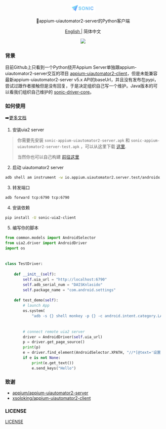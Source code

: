 <p align="center">
  <img width="80px" src="https://raw.githubusercontent.com/SonicCloudOrg/sonic-server/main/logo.png">
</p>
<p align="center">🎉appium-uiautomator2-server的Python客户端</p>
<p align="center">
 <a href="https://github.com/SonicCloudOrg/sonic-uiautomator2-python-client/blob/main/README.md">  
    English
  </a>
  <span>| 简体中文</span>
</p>
<p align="center">
  <a href="#">  
    <img src="https://img.shields.io/pypi/v/sonic-uia2-client">
  </a>
<!--   <a href="#">  
    <img src="https://img.shields.io/pypi/dm/sonic-uia2-client">
  </a> -->
</p>


### 背景

目前Github上只看到一个Python绕开Appium Server单独跟appium-uiautomator2-server交互的项目 [appium-uiautomator2-client](https://github.com/xsoloking/appium-uiautomator2-client)，但是未能兼容最新appium-uiautomator2-server v5.x API的baseUrl，并且没有发布在pypi，尝试过跟作者接触但是没有回复，于是决定组织自己写一个维护。Java版本的可以看我们组织自己维护的 [sonic-driver-core](https://github.com/SonicCloudOrg/sonic-driver-core)。

### 如何使用

➡️[更多文档](https://sonic-cloud.cn/supc/re-supc.html)

1. 安装uia2 server

> 你需要先安装 `sonic-appium-uiautomator2-server.apk` 和 `sonic-appium-uiautomator2-server-test.apk` ，可以从这里下载 [这里](https://github.com/SonicCloudOrg/sonic-agent/tree/main/plugins).
> 
> 当然你也可以自己构建 [前往这里](https://github.com/SonicCloudOrg/sonic-appium-uiautomator2-server)

2. 启动 uiautomator2 server
```bash
adb shell am instrument -w io.appium.uiautomator2.server.test/androidx.test.runner.AndroidJUnitRunner
```

3. 转发端口

```bash
adb forward tcp:6790 tcp:6790
```

4. 安装依赖
```bash
pip install -U sonic-uia2-client
```

5. 编写你的脚本
```python
from common.models import AndroidSelector
from uia2.driver import AndroidDriver
import os


class TestDriver:

    def __init__(self):
        self.uia_url = "http://localhost:6790"
        self.adb_serial_num = "DAISKnlasido"
        self.package_name = "com.android.settings"

    def test_demo(self):
        # launch App
        os.system(
            "adb -s {} shell monkey -p {} -c android.intent.category.LAUNCHER 1".format(self.adb_serial_num,
                                                                                        self.package_name))
        
        # connect remote uia2 server
        driver = AndroidDriver(self.uia_url)
        p = driver.get_page_source()
        print(p)
        e = driver.find_element(AndroidSelector.XPATH, "//*[@text='设置']")
        if e is not None:
            print(e.get_text())
            e.send_keys("Hello")
```

### 致谢

- [appium/appium-uiautomator2-server](https://github.com/appium/appium-uiautomator2-server)
- [xsoloking/appium-uiautomator2-client](https://github.com/xsoloking/appium-uiautomator2-client)

### LICENSE
[LICENSE](LICENSE)
